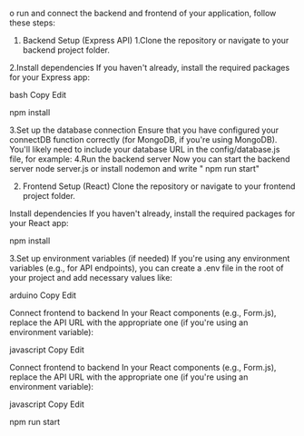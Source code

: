 
o run and connect the backend and frontend of your application, follow these steps:

1. Backend Setup (Express API)
1.Clone the repository or navigate to your backend project folder.

2.Install dependencies
If you haven't already, install the required packages for your Express app:

bash
Copy
Edit

npm install

3.Set up the database connection
Ensure that you have configured your connectDB function correctly (for MongoDB, if you're using MongoDB). You'll likely need to include your database URL in the config/database.js file, for example:
4.Run the backend server
Now you can start the backend server
node server.js
or
 install nodemon and write " npm run start"

 2. Frontend Setup (React)
Clone the repository or navigate to your frontend project folder.

Install dependencies
If you haven't already, install the required packages for your React app:

npm install


3.Set up environment variables (if needed)
If you're using any environment variables (e.g., for API endpoints), you can create a .env file in the root of your project and add necessary values like:

arduino
Copy
Edit

Connect frontend to backend
In your React components (e.g., Form.js), replace the API URL with the appropriate one (if you're using an environment variable):

javascript
Copy
Edit

Connect frontend to backend
In your React components (e.g., Form.js), replace the API URL with the appropriate one (if you're using an environment variable):

javascript
Copy
Edit

npm run start
